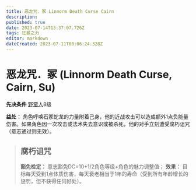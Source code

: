 ```yaml
---
title: 恶龙咒．冢 Linnorm Death Curse Cairn
description: 
published: true
date: 2023-07-14T13:37:07.726Z
tags: 狂暴之力
editor: markdown
dateCreated: 2023-07-11T00:06:24.328Z
---
```


# 恶龙咒．冢 (Linnorm Death Curse, Cairn, Su)

**先决条件** [野蛮人](/野蛮人)8级

**益处：** 角色呼唤石冢蛇龙的力量附着己身，他的近战攻击可以造成额外1点负能量伤害。如果角色因一次攻击或法术失去意识或被杀死，他的对手立刻遭受腐朽诅咒（意志通过则无效）。

> ## 腐朽诅咒
> **豁免检定：** 意志豁免DC=10+1/2角色等级+角色的魅力调整值；
> **效果：** 目标每天受到1点体质伤害，每天衰老相当于1年的寿命（受到所有年龄增长的惩罚，但不获得任何好处）。
